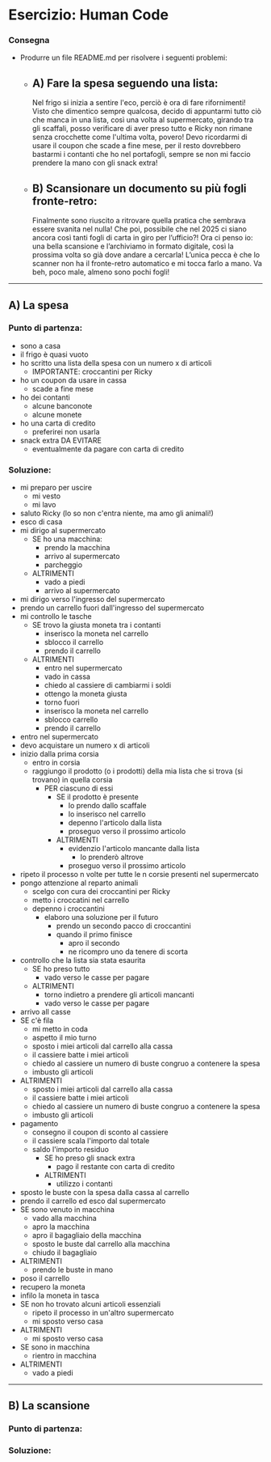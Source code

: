 # Esercizio: Human Code

### Consegna

- Produrre un file README.md per risolvere i seguenti problemi:

    - ## A) Fare la spesa seguendo una lista:

         Nel frigo si inizia a sentire l'eco, perciò è ora di fare rifornimenti!
         Visto che dimentico sempre qualcosa, decido di appuntarmi tutto ciò che manca in una lista, così una volta al supermercato, girando tra gli scaffali, posso verificare di aver preso tutto e Ricky non rimane senza crocchette come l'ultima volta, povero! Devo ricordarmi di usare il coupon che scade a fine mese, per il resto dovrebbero bastarmi i contanti che ho nel portafogli, sempre se non mi faccio prendere la mano con gli snack extra!

    - ## B) Scansionare un documento su più fogli fronte-retro:

         Finalmente sono riuscito a ritrovare quella pratica che sembrava essere svanita nel nulla! Che poi, possibile che nel 2025 ci siano ancora così tanti fogli di carta in giro per l’ufficio?! Ora ci penso io: una bella scansione e l’archiviamo in formato digitale, così la prossima volta so già dove andare a cercarla! L’unica pecca è che lo scanner non ha il fronte-retro automatico e mi tocca farlo a mano. Va beh, poco male, almeno sono pochi fogli!

---

## A) La spesa

### Punto di partenza:

- sono a casa
- il frigo è quasi vuoto
- ho scritto una lista della spesa con un numero x di articoli 
    - IMPORTANTE: croccantini per Ricky 
- ho un coupon da usare in cassa
    - scade a fine mese
- ho dei contanti
    - alcune banconote
    - alcune monete
- ho una carta di credito
    - preferirei non usarla 
- snack extra DA EVITARE
    - eventualmente da pagare con carta di credito

### Soluzione:

- mi preparo per uscire
    - mi vesto
    - mi lavo
- saluto Ricky (lo so non c'entra niente, ma amo gli animali!)
- esco di casa
- mi dirigo al supermercato
    - SE ho una macchina:
        - prendo la macchina
        - arrivo al supermercato
        - parcheggio
    - ALTRIMENTI
        - vado a piedi
        - arrivo al supermercato
- mi dirigo verso l'ingresso del supermercato
- prendo un carrello fuori dall'ingresso del supermercato
- mi controllo le tasche 
    - SE trovo la giusta moneta tra i contanti
        - inserisco la moneta nel carrello
        - sblocco il carrello
        - prendo il carrello
    - ALTRIMENTI 
        - entro nel supermercato
        - vado in cassa
        - chiedo al cassiere di cambiarmi i soldi 
        - ottengo la moneta giusta
        - torno fuori
        - inserisco la moneta nel carrello
        - sblocco carrello
        - prendo il carrello
- entro nel supermercato
- devo acquistare un numero x di articoli
- inizio dalla prima corsia 
    - entro in corsia
    - raggiungo il prodotto (o i prodotti) della mia lista che si trova (si trovano) in quella corsia
        - PER ciascuno di essi
            - SE il prodotto è presente
                - lo prendo dallo scaffale
                - lo inserisco nel carrello
                - depenno l'articolo dalla lista
                - proseguo verso il prossimo articolo
            - ALTRIMENTI 
                - evidenzio l'articolo mancante dalla lista
                    - lo prenderò altrove
                - proseguo verso il prossimo articolo
- ripeto il processo n volte per tutte le n corsie presenti nel supermercato
- pongo attenzione al reparto animali
    - scelgo con cura dei croccantini per Ricky
    - metto i croccatini nel carrello
    - depenno i croccantini
        - elaboro una soluzione per il futuro 
            - prendo un secondo pacco di croccantini
            - quando il primo finisce
                - apro il secondo
                - ne ricompro uno da tenere di scorta
- controllo che la lista sia stata esaurita
    - SE ho preso tutto
        - vado verso le casse per pagare
    - ALTRIMENTI
        - torno indietro a prendere gli articoli mancanti
        - vado verso le casse per pagare
- arrivo all casse
- SE c'è fila
    - mi metto in coda
    - aspetto il mio turno
    - sposto i miei articoli dal carrello alla cassa
    - il cassiere batte i miei articoli
    - chiedo al cassiere un numero di buste congruo a contenere la spesa
    - imbusto gli articoli
- ALTRIMENTI
    - sposto i miei articoli dal carrello alla cassa
    - il cassiere batte i miei articoli
    - chiedo al cassiere un numero di buste congruo a contenere la spesa
    - imbusto gli articoli
- pagamento
    - consegno il coupon di sconto al cassiere
    - il cassiere scala l'importo dal totale
    - saldo l'importo residuo
        - SE ho preso gli snack extra
            - pago il restante con carta di credito
        - ALTRIMENTI
            - utilizzo i contanti
- sposto le buste con la spesa dalla cassa al carrello
- prendo il carrello ed esco dal supermercato
- SE sono venuto in macchina
    - vado alla macchina
    - apro la macchina
    - apro il bagagliaio della macchina
    - sposto le buste dal carrello alla macchina 
    - chiudo il bagagliaio
- ALTRIMENTI
    - prendo le buste in mano
- poso il carrello
- recupero la moneta
- infilo la moneta in tasca
- SE non ho trovato alcuni articoli essenziali
    - ripeto il processo in un'altro supermercato
    - mi sposto verso casa
- ALTRIMENTI
    - mi sposto verso casa
- SE sono in macchina
    - rientro in macchina
- ALTRIMENTI
    - vado a piedi
---

## B) La scansione

### Punto di partenza:

### Soluzione: